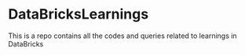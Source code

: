 # DataBricksLearnings
This is a repo contains all the codes and queries related to learnings in DataBricks
